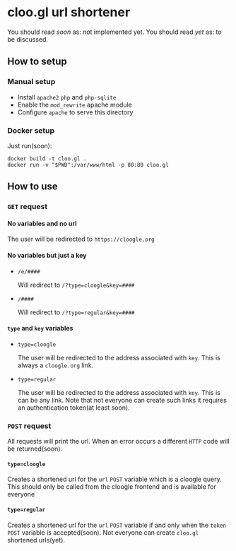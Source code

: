 # cloo.gl url shortener
You should read *soon* as: not implemented yet.
You should read *yet* as: to be discussed.

## How to setup
### Manual setup
- Install `apache2` `php` and `php-sqlite`
- Enable the `mod_rewrite` apache module
- Configure `apache` to serve this directory

### Docker setup
Just run(soon):
```
docker build -t cloo.gl .
docker run -v "$PWD":/var/www/html -p 80:80 cloo.gl
```

## How to use
### `GET` request
#### No variables and no url
The user will be redirected to `https://cloogle.org`

#### No variables but just a key
- `/e/####`

	Will redirect to `/?type=cloogle&key=####`
- `/####`

	Will redirect to `/?type=regular&key=####`

#### `type` and `key` variables
- `type=cloogle`

	The user will be redirected to the address associated with `key`. This is
	always a `cloogle.org` link.
- `type=regular`

	The user will be redirected to the address associated with `key`. This is
	can be any link. Note that not everyone can create such links it requires an
	authentication token(at least soon).

### `POST` request
All requests will print the url. When an error occurs a different `HTTP` code
will be returned(soon).

#### `type=cloogle`
Creates a shortened url for the `url` `POST` variable which is a  cloogle
query. This should only be called from the cloogle frontend and is available
for everyone

#### `type=regular`
Creates a shortened url for the `url` `POST` variable if and only when the
`token` `POST` variable is accepted(soon). Not everyone can create `cloo.gl`
shortened urls(yet).

